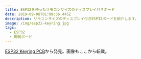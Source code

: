 ```yaml
---
title: ESP32を使ったリモコンサイズのディスプレイ付きボード
date: 2019-09-08T01:09:36.445Z
description: リモコンサイズのディスプレイ付きESP32ボードを紹介します。
image: /img/esp32-keyring.jpg
tags:
  - ESP32
  - 開発ボード
---
```

[ESP32 Keyring PCB](https://www.tindie.com/products/electronictrik/esp32-keyring-pcb/)から発見。画像もここから転載。
